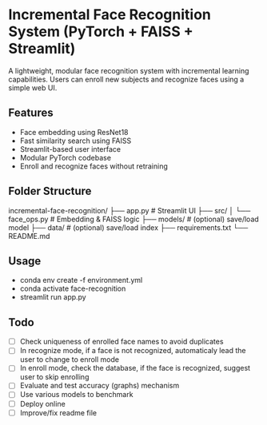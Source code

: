 # Incremental Face Recognition System (PyTorch + FAISS + Streamlit)

A lightweight, modular face recognition system with incremental learning capabilities. Users can enroll new subjects and recognize faces using a simple web UI.

## Features
- Face embedding using ResNet18
- Fast similarity search using FAISS
- Streamlit-based user interface
- Modular PyTorch codebase
- Enroll and recognize faces without retraining

## Folder Structure
incremental-face-recognition/
├── app.py # Streamlit UI
├── src/
│ └── face_ops.py # Embedding & FAISS logic
├── models/ # (optional) save/load model
├── data/ # (optional) save/load index
├── requirements.txt
└── README.md

## Usage

- conda env create -f environment.yml
- conda activate face-recognition
- streamlit run app.py

## Todo

- [ ] Check uniqueness of enrolled face names to avoid duplicates
- [ ] In recognize mode, if a face is not recognized, automaticaly lead the user to change to enroll mode
- [ ] In enroll mode, check the database, if the face is recognized, suggest user to skip enrolling
- [ ] Evaluate and test accuracy (graphs) mechanism
- [ ] Use various models to benchmark
- [ ] Deploy online
- [ ] Improve/fix readme file
